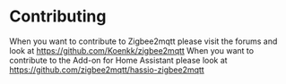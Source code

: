 # Contributing

When you want to contribute to Zigbee2mqtt please visit the forums and look at https://github.com/Koenkk/zigbee2mqtt
When you want to contribute to the Add-on for Home Assistant please look at https://github.com/zigbee2mqtt/hassio-zigbee2mqtt